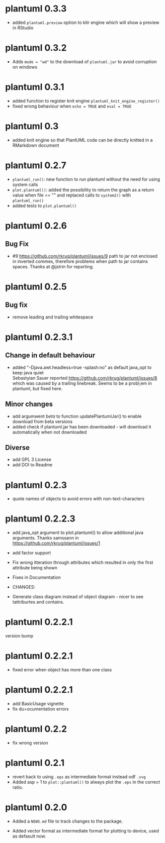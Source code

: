 # plantuml 0.3.3
- added `plantuml.preview` option to kitr engine which will show a preview in RStudio

# plantuml 0.3.2
- Adds `mode = "wd"` to the download of `plantuml.jar` to avoid corruption on windows

# plantuml 0.3.1
- added function to register knit engine `plantuml_knit_engine_register()`
- fixed wrong behaviour when `echo = TRUE` and `eval = TRUE`

# plantuml 0.3
- added knit engine so that PlantUML code can be directly knitted in a RMarkdown document

# plantuml 0.2.7

- `plantuml_run()`: new function to run plantuml without the need for using system calls
- `plot.plantuml()`: added the possibility to return the graph as a return value when file == "" and replaced calls   to `system2()` with `plantuml_run()`
- added tests to `plot.plantuml()`

# plantuml 0.2.6

## Bug Fix
- #9 https://github.com/rkrug/plantuml/issues/9 path to jar not enclosed in inverted commes, therefore problems when path to jar contains spaces. Thanks at @jstrin for reporting.

# plantuml 0.2.5

## Bug fix
* remove leading and trailing whitespace


# plantuml 0.2.3.1

## Change in default behaviour
* added "-Djava.awt.headless=true -splash:no" as default java_opt to keep java quiet  
  Sebastyian Sauer reported https://github.com/rkrug/plantuml/issues/8 which was caused by a trailing linebreak. Seems to be a probl;em in plantuml, but fixed here.
  
## Minor changes
* add argumwent *beta* to function updatePlantumlJar() to enable download from beta versions
* added check if plantuml.jar has been downloaded - will download it automatically when not downloaded

## Diverse
* add GPL 3 License
* add DOI to Readme

# plantuml 0.2.3
* quote names of objects to avoid errors with non-text-characters

# plantuml 0.2.2.3
* add java_opt argument to plot.plantuml() to allow additional java arguments. Thanks samssann in https://github.com/rkrug/plantuml/issues/1
* add factor support
* Fix wrong itteration through attributes which resulted in only the first attribute being shown
* Fixes in Documentation

* CHANGES:
* Generate class diagram instead of object diagram - nicer to see tattriburtes and contains.

# plantuml 0.2.2.1
version bump

# plantuml 0.2.2.1
* fixed error when object has more than one class

# plantuml 0.2.2.1
* add BasicUsage vignette
* fix du=ocumentation errors

# plantuml 0.2.2
* fix wrong version

# plantuml 0.2.1
* revert back to using `.eps` as intermediate format instead odf `.svg`
* Added asp = 1 to `plot::plantuml()` to always plot the `.eps` in the correct ratio.

# plantuml 0.2.0

* Added a `NEWS.md` file to track changes to the package.

* Added vector format as intermediate format for plotting to device, used as defasult now.

